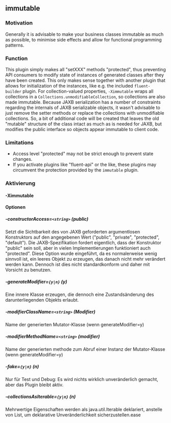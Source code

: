 ## immutable
### Motivation
Generally it is advisable to make your business classes immutable as much as possible, to minimise side effects and allow for functional programming patterns.

### Function
This plugin simply makes all "setXXX" methods "protected", thus preventing API consumers to modify state of instances of generated classes after they have been created. This only makes sense together with another plugin that allows for initialization of the instances, like e.g. the included `fluent-builder` plugin. For collection-valued properties, `-Ximmutable` wraps all collections in a `Collections.unmodifiableCollection`, so collections are also made immutable. Because JAXB serialization has a number of constraints regarding the internals of JAXB serializable objects, it wasn't advisable to just remove the setter methods or replace the collections with unmodifiable collections. So, a bit of additional code will be created that leaves the old "mutable" structure of the class intact as much as is needed for JAXB, but modifies the public interface so objects appear immutable to client code.

### Limitations
* Access level "protected" may not be strict enough to prevent state changes.
* If you activate plugins like "fluent-api" or the like, these plugins may circumvent the protection provided by the `immutable` plugin.

### Aktivierung
#### -Ximmutable

#### Optionen

##### -constructorAccess=`<string>` (public)
Setzt die Sichtbarkeit des von JAXB geforderten argumentlosen Konstruktors auf den angegebenen Wert ("public", "private", "protected", "default"). Die JAXB-Spezifikation fordert eigentlich, dass der Konstruktor "public" sein soll, aber in vielen Implementierungen funktioniert auch "protected". Diese Option wurde eingeführt, da es normalerweise wenig sinnvoll ist, ein leeres Objekt zu erzeugen, das danach nicht mehr verändert werden kann. Dennoch ist dies nicht standardkonform und daher mit Vorsicht zu benutzen.


##### -generateModifier=`{y|n}` (y)
Eine innere Klasse erzeugen, die dennoch eine Zustandsänderung des darunterliegenden Objekts erlaubt.


##### -modifierClassName=`<string>` (Modifier)
Name der generierten Mutator-Klasse (wenn generateModifier=y)


##### -modifierMethodName=`<string>` (modifier)
Name der generierten methode zum Abruf einer Instanz der Mutator-Klasse (wenn generateModifier=y)


##### -fake=`{y|n}` (n)
Nur für Test und Debug: Es wird nichts wirklich unveränderlich gemacht, aber das Plugin bleibt aktiv.


##### -collectionsAsIterable=`{y|n}` (n)
Mehrwertige Eigenschaften werden als java.util.Iterable deklariert, anstelle von List, um deklarative Unveränderlichkeit sicherzustellen.ease


